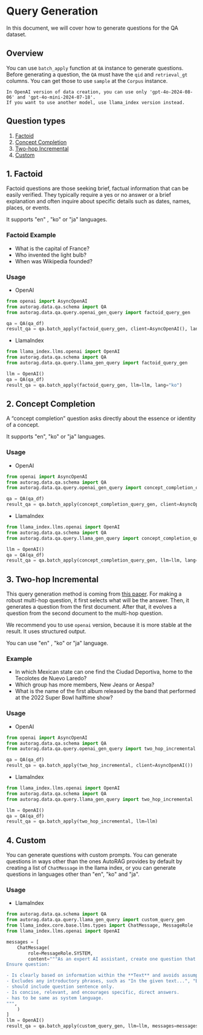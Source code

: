 # Query Generation

In this document, we will cover how to generate questions for the QA dataset.

## Overview

You can use `batch_apply` function at `QA` instance to generate questions.
Before generating a question, the `QA` must have the `qid` and `retrieval_gt` columns.
You can get those to use `sample` at the `Corpus` instance.

```{attention}
In OpenAI version of data creation, you can use only 'gpt-4o-2024-08-06' and 'gpt-4o-mini-2024-07-18'.
If you want to use another model, use llama_index version instead.
```

## Question types

1. [Factoid](#1-factoid)
2. [Concept Completion](#2-concept-completion)
3. [Two-hop Incremental](#3-two-hop-incremental)
4. [Custom](#4-custom)


## 1. Factoid
Factoid questions are those seeking brief, factual information that can be easily verified.
They typically require a yes or no answer or a brief explanation and often inquire about specific details such as dates, names, places, or events.

It supports "en" , "ko" or "ja" languages.

### Factoid Example

- What is the capital of France?
- Who invented the light bulb?
- When was Wikipedia founded?

### Usage
- OpenAI

```python
from openai import AsyncOpenAI
from autorag.data.qa.schema import QA
from autorag.data.qa.query.openai_gen_query import factoid_query_gen

qa = QA(qa_df)
result_qa = qa.batch_apply(factoid_query_gen, client=AsyncOpenAI(), lang="ko")
```

- LlamaIndex

```python
from llama_index.llms.openai import OpenAI
from autorag.data.qa.schema import QA
from autorag.data.qa.query.llama_gen_query import factoid_query_gen

llm = OpenAI()
qa = QA(qa_df)
result_qa = qa.batch_apply(factoid_query_gen, llm=llm, lang="ko")
```

## 2. Concept Completion
A “concept completion” question asks directly about the essence or identity of a concept.

It supports "en", "ko" or "ja" languages.

### Usage

- OpenAI

```python
from openai import AsyncOpenAI
from autorag.data.qa.schema import QA
from autorag.data.qa.query.openai_gen_query import concept_completion_query_gen

qa = QA(qa_df)
result_qa = qa.batch_apply(concept_completion_query_gen, client=AsyncOpenAI(), lang="ko")
```

- LlamaIndex

```python
from llama_index.llms.openai import OpenAI
from autorag.data.qa.schema import QA
from autorag.data.qa.query.llama_gen_query import concept_completion_query_gen

llm = OpenAI()
qa = QA(qa_df)
result_qa = qa.batch_apply(concept_completion_query_gen, llm=llm, lang="ko")
```

## 3. Two-hop Incremental

This query generation method is coming from [this paper](https://arxiv.org/pdf/2404.00571).
For making a robust multi-hop question, it first selects what will be the answer.
Then, it generates a question from the first document.
After that, it evolves a question from the second document to the multi-hop question.

We recommend you to use `openai` version, because it is more stable at the result. It uses structured output.

You can use "en" , "ko" or "ja" language.

### Example

- In which Mexican state can one find the Ciudad Deportiva, home to the Tecolotes de Nuevo Laredo?
- Which group has more members, New Jeans or Aespa?
- What is the name of the first album released by the band that performed at the 2022 Super Bowl halftime show?

### Usage

- OpenAI

```python
from openai import AsyncOpenAI
from autorag.data.qa.schema import QA
from autorag.data.qa.query.openai_gen_query import two_hop_incremental

qa = QA(qa_df)
result_qa = qa.batch_apply(two_hop_incremental, client=AsyncOpenAI())
```

- LlamaIndex

```python
from llama_index.llms.openai import OpenAI
from autorag.data.qa.schema import QA
from autorag.data.qa.query.llama_gen_query import two_hop_incremental

llm = OpenAI()
qa = QA(qa_df)
result_qa = qa.batch_apply(two_hop_incremental, llm=llm)
```

## 4. Custom
You can generate questions with custom prompts. You can generate questions in ways other than the ones AutoRAG provides by default by creating a list of `ChatMessage` in the llama index, or you can generate questions in languages other than "en", "ko" and "ja".
### Usage
- LlamaIndex
```python
from autorag.data.qa.schema import QA
from autorag.data.qa.query.llama_gen_query import custom_query_gen
from llama_index.core.base.llms.types import ChatMessage, MessageRole
from llama_index.llms.openai import OpenAI

messages = [
    ChatMessage(
        role=MessageRole.SYSTEM,
        content="""As an expert AI assistant, create one question that can be directly answered from the provided **Text**.
Ensure question:

- Is clearly based on information within the **Text** and avoids assumptions or external context.
- Excludes any introductory phrases, such as "In the given text...", "Based on the context...", "Here are some questions baesd on context...".
- should include question sentence only.
- Is concise, relevant, and encourages specific, direct answers.
- has to be same as system language.
""",
    )
]
llm = OpenAI()
result_qa = qa.batch_apply(custom_query_gen, llm=llm, messages=messages)
```
